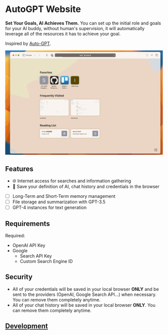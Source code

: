 # AutoGPT Website

**Set Your Goals, AI Achieves Them.** You can set up the initial role and goals for your AI buddy, without human's supervision, it will automatically leverage all of the resources it has to achieve your goal.

Inspired by [Auto-GPT](https://github.com/Torantulino/Auto-GPT).

![Demo screenshot](.github/static/demo.gif)

## Features

- 🌐 Internet access for searches and information gathering
- 💾 Save your definition of AI, chat history and credentials in the browser
- [ ] Long-Term and Short-Term memory management
- [ ] File storage and summarization with GPT-3.5
- [ ] GPT-4 instances for text generation

## Requirements

Required:

- OpenAI API Key
- Google
  - Search API Key
  - Custom Search Engine ID

## Security

- All of your credentials will be saved in your local browser **ONLY** and be sent to the providers (OpenAI, Google Search API...) when necessary. You can remove them completely anytime.
- All of your chat history will be saved in your local browser **ONLY**. You can remove them completely anytime.

## [Development](./CONTRIBUTING.md)
